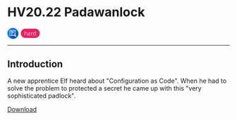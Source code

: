 # HV20.22 Padawanlock

<img src="../_resources/04_reverse_engineering.png" style="height:1.8em;vertical-align:middle;">
<img src="../_resources/hard.png" style="height:1.8em;vertical-align:middle;">  

---

## Introduction

A new apprentice Elf heard about "Configuration as Code". When he had to solve the problem to protected a secret he came up with this "very sophisticated padlock".

[Download](padawanlock)

